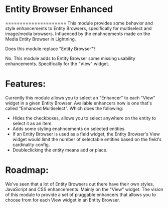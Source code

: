 # Entity Browser Enhanced
=====================
This module provides some behavior and style enhancements to Entity Browsers,
specifically for multiselect and image/media browsers.
Influenced by the enahncements made on the Media Entity Browser in Lightning.

Does this module replace "Entity Browser"?

No. This module adds to Entity Browser some missing usability enhancements.
 Specifically for the "View" widget.

Features:
=====================
Currently this module allows you to select an "Enhancer" to each "View" widget
in a given Entity Browser.
Available enhancers now is one that's called "Enhanced Multiselect".
Which does the following:

- Hides the checkboxes, allows you to select anywhere on the entity to select 
  it as an item.
- Adds some styling enahncements on selected entities.
- If an Entity Browser is used as a field widget, the Entity Browser's View
  widget would limit the number of selectable entities based on the field's
  cardinality config.
- Doubleclicking the entity means add or place.

Roadmap:
=====================
We've seen that a lot of Entity Browsers out there have their own styles,
JavaScript and CSS enhancements. Mainly on the "View" widget.
The vision of this module to provide a set of pluggable enhancers that allows
you to choose from for each View widget in an Entity Browser.
